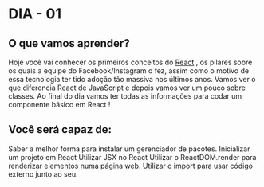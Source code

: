 # DIA - 01

## O que vamos aprender?
Hoje você vai conhecer os primeiros conceitos do [React](https://github.com/facebook/react) , os pilares sobre os quais a equipe do Facebook/Instagram o fez, assim como o motivo de essa tecnologia ter tido adoção tão massiva nos últimos anos.
Vamos ver o que diferencia React de JavaScript e depois vamos ver um pouco sobre classes. Ao final do dia vamos ter todas as informações para codar um componente básico em React !

## Você será capaz de:
Saber a melhor forma para instalar um gerenciador de pacotes.
Inicializar um projeto em React
Utilizar JSX no React
Utilizar o ReactDOM.render para renderizar elementos numa página web.
Utilizar o import para usar código externo junto ao seu.
